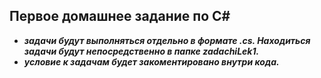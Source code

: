 ## Первое домашнее задание по C#

- ***задачи будут выполняться отдельно в формате .cs. Находиться задачи будут непосредственно в папке zadachiLek1.***
- ***условие к задачам будет закоментировано внутри кода.***